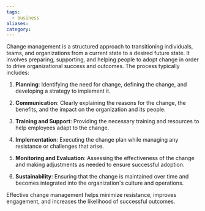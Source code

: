 ```yaml
---
tags:
  - business
aliases: 
category:
---
```

Change management is a structured approach to transitioning individuals, teams, and organizations from a current state to a desired future state. It involves preparing, supporting, and helping people to adopt change in order to drive organizational success and outcomes. The process typically includes:

1. **Planning**: Identifying the need for change, defining the change, and developing a strategy to implement it.

2. **Communication**: Clearly explaining the reasons for the change, the benefits, and the impact on the organization and its people.

3. **Training and Support**: Providing the necessary training and resources to help employees adapt to the change.

4. **Implementation**: Executing the change plan while managing any resistance or challenges that arise.

5. **Monitoring and Evaluation**: Assessing the effectiveness of the change and making adjustments as needed to ensure successful adoption.

6. **Sustainability**: Ensuring that the change is maintained over time and becomes integrated into the organization's culture and operations.

Effective change management helps minimize resistance, improves engagement, and increases the likelihood of successful outcomes.